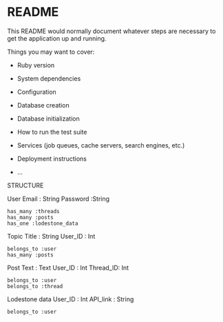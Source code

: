 # README

This README would normally document whatever steps are necessary to get the
application up and running.

Things you may want to cover:

* Ruby version

* System dependencies

* Configuration

* Database creation

* Database initialization

* How to run the test suite

* Services (job queues, cache servers, search engines, etc.)

* Deployment instructions

* ...

STRUCTURE

User
	Email : String
	Password :String
	
	has_many :threads
	has_many :posts
	has_one :lodestone_data

Topic
	Title : String
	User_ID : Int

	belongs_to :user
	has_many :posts

Post
	Text : Text
	User_ID : Int
	Thread_ID: Int

	belongs_to :user
	belongs_to :thread

Lodestone data
	User_ID : Int
	API_link : String

	belongs_to :user